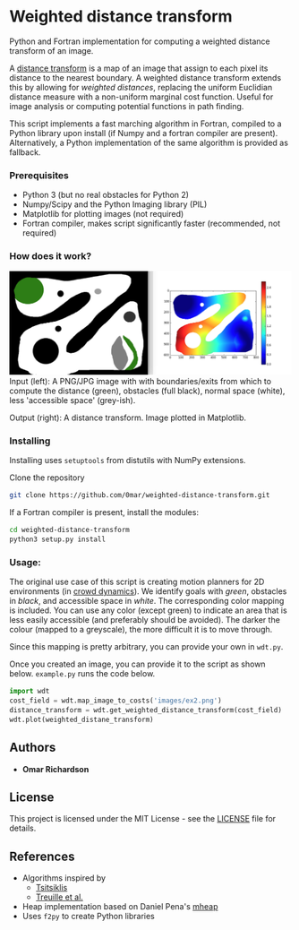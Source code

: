 # Weighted distance transform
Python and Fortran implementation for computing a weighted distance transform of an image.

A [distance transform](https://en.wikipedia.org/wiki/Distance_transform) is a map of an image that assign to each pixel its distance to the nearest boundary.
A weighted distance transform extends this by allowing for _weighted distances_, replacing the uniform Euclidian distance measure with a non-uniform marginal cost function. Useful for image analysis or computing potential functions in path finding.

This script implements a fast marching algorithm in Fortran, compiled to a Python library upon install (if Numpy and a fortran compiler are present). Alternatively, a Python implementation of the same algorithm is provided as fallback.

### Prerequisites

 * Python 3 (but no real obstacles for Python 2)
 * Numpy/Scipy and the Python Imaging library (PIL)
 * Matplotlib for plotting images (not required)
 * Fortran compiler, makes script significantly faster (recommended, not required)

### How does it work?

![Image with text](/images/cover_example.png?raw=true "Example image")
Input (left): A PNG/JPG image with with boundaries/exits from which to compute the distance (green), obstacles (full black), normal space (white), less 'accessible space' (grey-ish).

Output (right): A distance transform. Image plotted in Matplotlib.
### Installing

Installing uses `setuptools` from distutils with NumPy extensions.

Clone the repository

```bash
git clone https://github.com/0mar/weighted-distance-transform.git
```

If a Fortran compiler is present, install the modules:

```bash
cd weighted-distance-transform
python3 setup.py install
```

### Usage:

The original use case of this script is creating motion planners for 2D environments (in [crowd dynamics](https://symbols.hotell.kau.se/2016/11/30/mercurial/)). We identify goals with _green_, obstacles in _black_, and accessible space in _white_. The corresponding color mapping is included.
You can use any color (except green) to indicate an area that is less easily accessible (and preferably should be avoided). The darker the colour (mapped to a greyscale), the more difficult it is to move through.

Since this mapping is pretty arbitrary, you can provide your own in `wdt.py`.

Once you created an image, you can provide it to the script as shown below. 
`example.py` runs the code below.

```python
import wdt
cost_field = wdt.map_image_to_costs('images/ex2.png')
distance_transform = wdt.get_weighted_distance_transform(cost_field)
wdt.plot(weighted_distane_transform)
```

## Authors

* **Omar Richardson**

## License

This project is licensed under the MIT License - see the [LICENSE](LICENSE) file for details.

## References

 - Algorithms inspired by
    * [Tsitsiklis](http://www.mit.edu/~jnt/dijkstra.html)
    * [Treuille et al.](http://grail.cs.washington.edu/projects/crowd-flows/78-treuille.pdf)
 - Heap implementation based on Daniel Pena's [mheap](https://github.com/trifling/mheap)
 - Uses `f2py` to create Python libraries

